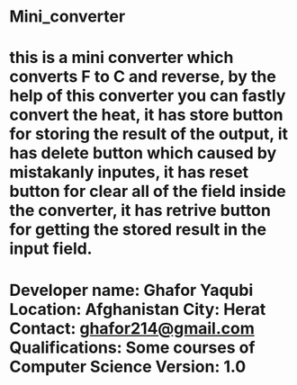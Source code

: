 # Mini_converter
this is a mini converter which converts F to C and reverse,
by the help of this converter you can fastly convert the heat, 
it has store button for storing the result of the output,
it has delete button which caused by mistakanly inputes,
it has reset button for clear all of the field inside the converter,
it has retrive button for getting the stored result in the input field.
===========================================================================
Developer name: Ghafor Yaqubi
Location: Afghanistan
City: Herat
Contact: ghafor214@gmail.com
Qualifications: Some courses of Computer Science
Version: 1.0
============================================================================
